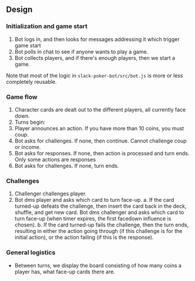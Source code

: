 ## Design

### Initialization and game start
1. Bot logs in, and then looks for messages addressing it which trigger game start
2. Bot polls in chat to see if anyone wants to play a game.
3. Bot collects players, and if there's enough players, then we start a game.

Note that most of the logic in `slack-poker-bot/src/bot.js` is more or less completely reusable.

### Game flow
1. Character cards are dealt out to the different players, all currently face down.
2. Turns begin:
  1. Player announces an action. If you have more than 10 coins, you must coup.
  2. Bot asks for challenges. If none, then continue. Cannot challenge coup or income.
  3. Bot asks for responses. If none, then action is processed and turn ends. Only some actions are responses
  4. Bot asks for challenges. If none, turn ends.

### Challenges
1. Challenger challenges player.
2. Bot dms player and asks which card to turn face-up.
  a. If the card turned-up defeats the challenge, then insert the card back in the deck, shuffle, and get new card. Bot dms challenger and asks which card to turn face-up (when timer expires, the first facedown influence is chosen).
  b. If the card turned-up fails the challenge, then the turn ends, resulting in either the action going through (if this challenge is for the initial action), or the action failing (if this is the response).
  
### General logistics
- Between turns, we display the board consisting of how many coins a player has, what face-up cards there are.
  
